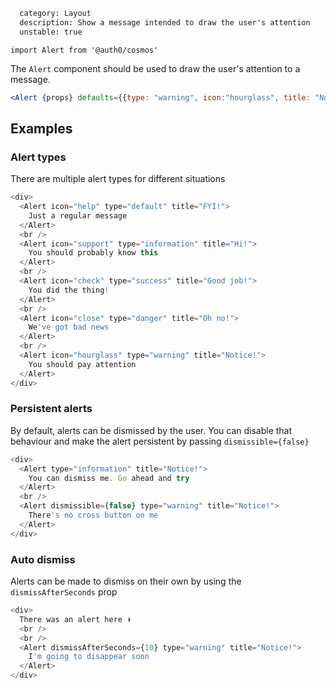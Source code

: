 ```meta
  category: Layout
  description: Show a message intended to draw the user's attention
  unstable: true
```

`import Alert from '@auth0/cosmos'`

The `Alert` component should be used to draw the user's attention to a message.

```jsx
<Alert {props} defaults={{type: "warning", icon:"hourglass", title: "Notice!"}}>This is an important message!</Alert>
```

## Examples

### Alert types

There are multiple alert types for different situations

```js
<div>
  <Alert icon="help" type="default" title="FYI!">
    Just a regular message
  </Alert>
  <br />
  <Alert icon="support" type="information" title="Hi!">
    You should probably know this
  </Alert>
  <br />
  <Alert icon="check" type="success" title="Good job!">
    You did the thing!
  </Alert>
  <br />
  <Alert icon="close" type="danger" title="Oh no!">
    We've got bad news
  </Alert>
  <br />
  <Alert icon="hourglass" type="warning" title="Notice!">
    You should pay attention
  </Alert>
</div>
```

### Persistent alerts

By default, alerts can be dismissed by the user. You can disable that behaviour and make the alert persistent by passing `dismissible={false}`

```js
<div>
  <Alert type="information" title="Notice!">
    You can dismiss me. Go ahead and try
  </Alert>
  <br />
  <Alert dismissible={false} type="warning" title="Notice!">
    There's no cross button on me
  </Alert>
</div>
```

### Auto dismiss

Alerts can be made to dismiss on their own by using the `dismissAfterSeconds` prop

```js
<div>
  There was an alert here ⬇️
  <br />
  <br />
  <Alert dismissAfterSeconds={10} type="warning" title="Notice!">
    I'm going to disappear soon
  </Alert>
</div>
```
